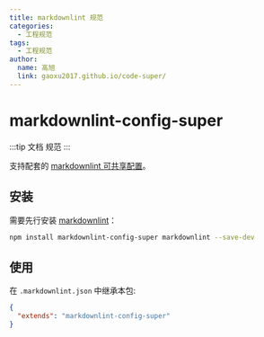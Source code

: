 ```yaml
---
title: markdownlint 规范
categories:
  - 工程规范
tags:
  - 工程规范
author:
  name: 高旭
  link: gaoxu2017.github.io/code-super/
---
```


# markdownlint-config-super

:::tip
文档 规范
:::

支持配套的 [markdownlint 可共享配置](https://www.npmjs.com/package/markdownlint#optionsconfig)。

## 安装

需要先行安装 [markdownlint](https://www.npmjs.com/package/markdownlint)：

```bash
npm install markdownlint-config-super markdownlint --save-dev
```

## 使用

在 `.markdownlint.json` 中继承本包:

```json
{
  "extends": "markdownlint-config-super"
}
```
